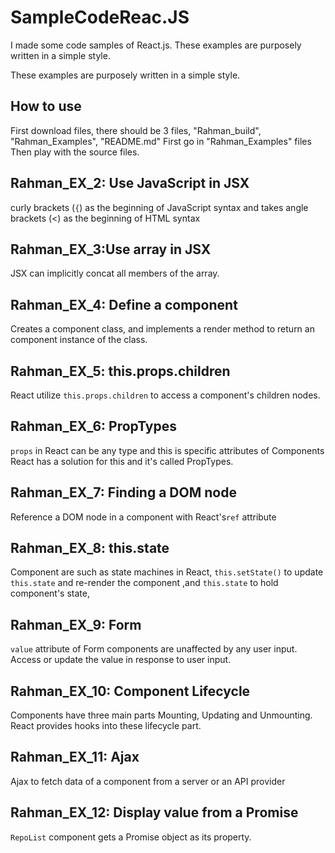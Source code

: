 # SampleCodeReac.JS
 I made some code samples of React.js. These examples are purposely written in a simple style.


These examples are purposely written in a simple style. 
## How to use
First download files, there should be 3 files, "Rahman_build", "Rahman_Examples", "README.md"
First go in "Rahman_Examples" files
Then play with the source files.



## Rahman_EX_2: Use JavaScript in JSX
curly brackets (`{`) as the beginning of JavaScript syntax and takes angle brackets (&lt;) as the beginning of HTML syntax

## Rahman_EX_3:Use array in JSX
JSX can implicitly concat all members of the array.

## Rahman_EX_4: Define a component
Creates a component class, and implements a render method to return an component instance of the class.

## Rahman_EX_5: this.props.children
React utilize `this.props.children` to access a component's children nodes.

## Rahman_EX_6: PropTypes
`props` in React can be any type and this is specific attributes of Components
React has a solution for this and it's called PropTypes.

## Rahman_EX_7: Finding a DOM node
Reference a DOM node in a component with React's`ref` attribute

## Rahman_EX_8: this.state
Component are such as state machines in React, 
`this.setState()` to update `this.state` and re-render the component ,and `this.state` to hold component's state, 

## Rahman_EX_9: Form
`value` attribute of Form components are unaffected by any user input. 
Access or update the value in response to user input.


## Rahman_EX_10: Component Lifecycle
Components have three main parts  Mounting, Updating and Unmounting. React provides hooks into these lifecycle part.
 
## Rahman_EX_11: Ajax
Ajax to fetch data of a component from a server or an API provider

## Rahman_EX_12: Display value from a Promise
`RepoList` component gets a Promise object as its property.

